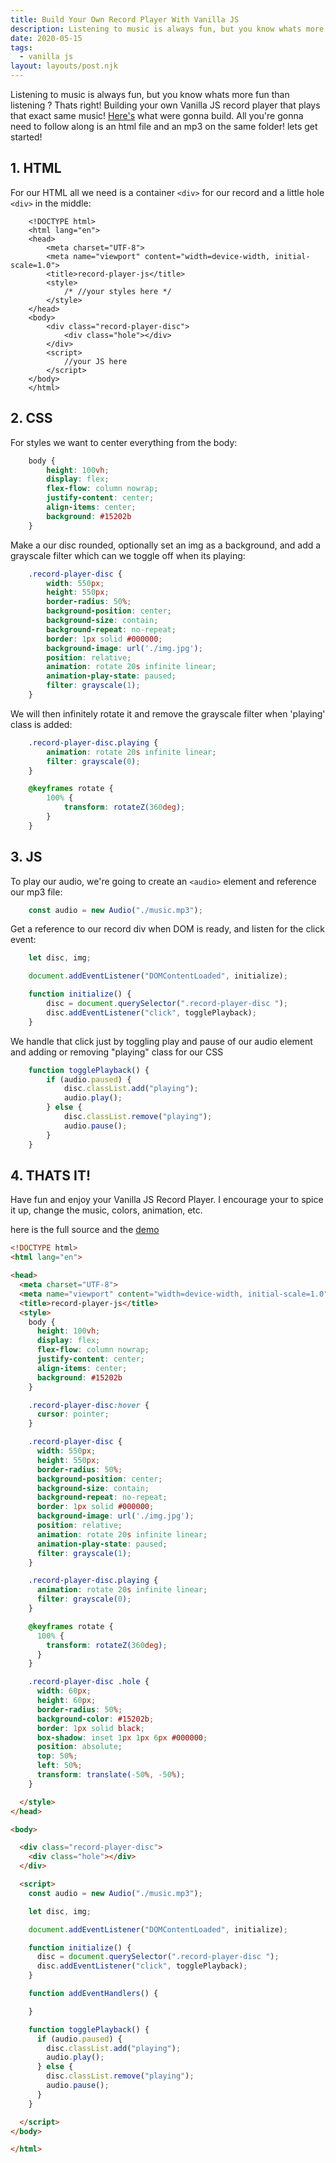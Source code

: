 ```yaml
---
title: Build Your Own Record Player With Vanilla JS
description: Listening to music is always fun, but you know whats more fun than listening ? Thats right! Building your own Vanilla JS record player.
date: 2020-05-15
tags:
  - vanilla js
layout: layouts/post.njk
---
```


Listening to music is always fun, but you know whats more fun than listening ? Thats right! Building your own Vanilla JS record player that plays that exact same music! [Here's](/demo/record-player-js/) what were gonna build. All you're gonna need to follow along is an html file and an mp3 on the same folder! lets get started!

## 1. HTML
For our HTML all we need is a container `<div>` for our record and a little hole `<div>` in the middle:

```html/11-13/
    <!DOCTYPE html>
    <html lang="en">
    <head>
        <meta charset="UTF-8">
        <meta name="viewport" content="width=device-width, initial-scale=1.0">
        <title>record-player-js</title>
        <style>
            /* //your styles here */
        </style>
    </head>
    <body>
        <div class="record-player-disc">
            <div class="hole"></div>
        </div>
        <script>
            //your JS here
        </script>
    </body>
    </html>
```

## 2. CSS
For styles we want to center everything from the body:
```css
    body {
        height: 100vh;
        display: flex;
        flex-flow: column nowrap;
        justify-content: center;
        align-items: center;
        background: #15202b
    }
```
Make a our disc rounded, optionally set an img as a background, and add a grayscale filter which can we toggle off when its playing:
```css
    .record-player-disc {
        width: 550px;
        height: 550px;
        border-radius: 50%;
        background-position: center;
        background-size: contain;
        background-repeat: no-repeat;
        border: 1px solid #000000;
        background-image: url('./img.jpg');
        position: relative;
        animation: rotate 20s infinite linear;
        animation-play-state: paused;
        filter: grayscale(1);
    }
```
We will then infinitely rotate it and remove the grayscale filter when 'playing' class is added:
```css
    .record-player-disc.playing {
        animation: rotate 20s infinite linear;
        filter: grayscale(0);
    }

    @keyframes rotate {
        100% {
            transform: rotateZ(360deg);
        }
    }
```

## 3. JS

To play our audio, we're going to create an `<audio>` element and reference our mp3 file:
```js
    const audio = new Audio("./music.mp3");
```
Get a reference to our record div when DOM is ready, and listen for the click event:
```js
    let disc, img;

    document.addEventListener("DOMContentLoaded", initialize);

    function initialize() {
        disc = document.querySelector(".record-player-disc ");
        disc.addEventListener("click", togglePlayback);
    }
```
We handle that click just by toggling play and pause of our audio element and adding or removing "playing" class for our CSS
```js
    function togglePlayback() {
        if (audio.paused) {
            disc.classList.add("playing");
            audio.play();
        } else {
            disc.classList.remove("playing");
            audio.pause();
        }
    }
```

## 4. THATS IT!
Have fun and enjoy your Vanilla JS Record Player. I encourage your to spice it up, change the music, colors, animation, etc.


here is the full source and the [demo](/demo/record-player-js/)
```html
<!DOCTYPE html>
<html lang="en">

<head>
  <meta charset="UTF-8">
  <meta name="viewport" content="width=device-width, initial-scale=1.0">
  <title>record-player-js</title>
  <style>
    body {
      height: 100vh;
      display: flex;
      flex-flow: column nowrap;
      justify-content: center;
      align-items: center;
      background: #15202b
    }

    .record-player-disc:hover {
      cursor: pointer;
    }

    .record-player-disc {
      width: 550px;
      height: 550px;
      border-radius: 50%;
      background-position: center;
      background-size: contain;
      background-repeat: no-repeat;
      border: 1px solid #000000;
      background-image: url('./img.jpg');
      position: relative;
      animation: rotate 20s infinite linear;
      animation-play-state: paused;
      filter: grayscale(1);
    }

    .record-player-disc.playing {
      animation: rotate 20s infinite linear;
      filter: grayscale(0);
    }

    @keyframes rotate {
      100% {
        transform: rotateZ(360deg);
      }
    }

    .record-player-disc .hole {
      width: 60px;
      height: 60px;
      border-radius: 50%;
      background-color: #15202b;
      border: 1px solid black;
      box-shadow: inset 1px 1px 6px #000000;
      position: absolute;
      top: 50%;
      left: 50%;
      transform: translate(-50%, -50%);
    }

  </style>
</head>

<body>

  <div class="record-player-disc">
    <div class="hole"></div>
  </div>

  <script>
    const audio = new Audio("./music.mp3");

    let disc, img;

    document.addEventListener("DOMContentLoaded", initialize);

    function initialize() {
      disc = document.querySelector(".record-player-disc ");
      disc.addEventListener("click", togglePlayback);
    }

    function addEventHandlers() {

    }

    function togglePlayback() {
      if (audio.paused) {
        disc.classList.add("playing");
        audio.play();
      } else {
        disc.classList.remove("playing");
        audio.pause();
      }
    }

  </script>
</body>

</html>

```